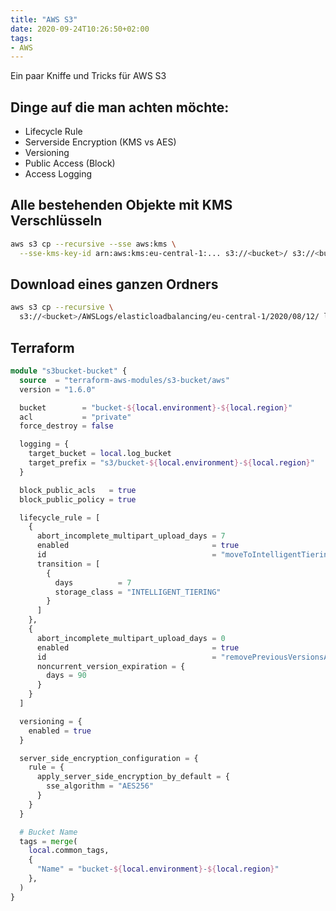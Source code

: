 ```yaml
---
title: "AWS S3"
date: 2020-09-24T10:26:50+02:00
tags:
- AWS
---
```


Ein paar Kniffe und Tricks für AWS S3


<!--more-->

## Dinge auf die man achten möchte:

* Lifecycle Rule
* Serverside Encryption (KMS vs AES)
* Versioning
* Public Access (Block)
* Access Logging

## Alle bestehenden Objekte mit KMS Verschlüsseln

```bash
aws s3 cp --recursive --sse aws:kms \
  --sse-kms-key-id arn:aws:kms:eu-central-1:... s3://<bucket>/ s3://<bucket>/
```

## Download eines ganzen Ordners

```bash
aws s3 cp --recursive \
  s3://<bucket>/AWSLogs/elasticloadbalancing/eu-central-1/2020/08/12/ logs/
```

## Terraform

```terraform
module "s3bucket-bucket" {
  source  = "terraform-aws-modules/s3-bucket/aws"
  version = "1.6.0"

  bucket        = "bucket-${local.environment}-${local.region}"
  acl           = "private"
  force_destroy = false

  logging = {
    target_bucket = local.log_bucket
    target_prefix = "s3/bucket-${local.environment}-${local.region}"
  }

  block_public_acls   = true
  block_public_policy = true

  lifecycle_rule = [
    {
      abort_incomplete_multipart_upload_days = 7
      enabled                                = true
      id                                     = "moveToIntelligentTieringAfter7Days"
      transition = [
        {
          days          = 7
          storage_class = "INTELLIGENT_TIERING"
        }
      ]
    },
    {
      abort_incomplete_multipart_upload_days = 0
      enabled                                = true
      id                                     = "removePreviousVersionsAfter90Days "
      noncurrent_version_expiration = {
        days = 90
      }
    }
  ]

  versioning = {
    enabled = true
  }

  server_side_encryption_configuration = {
    rule = {
      apply_server_side_encryption_by_default = {
        sse_algorithm = "AES256"
      }
    }
  }

  # Bucket Name
  tags = merge(
    local.common_tags,
    {
      "Name" = "bucket-${local.environment}-${local.region}"
    },
  )
}
```
